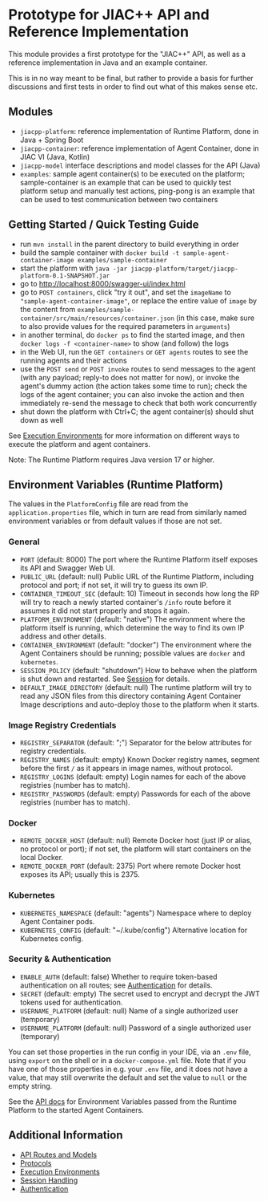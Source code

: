 # Prototype for JIAC++ API and Reference Implementation

This module provides a first prototype for the "JIAC++" API,
as well as a reference implementation in Java and an example container.

This is in no way meant to be final, but rather to provide a basis for further discussions
and first tests in order to find out what of this makes sense etc.


## Modules

* `jiacpp-platform`: reference implementation of Runtime Platform, done in Java + Spring Boot
* `jiacpp-container`: reference implementation of Agent Container, done in JIAC VI (Java, Kotlin)
* `jiacpp-model` interface descriptions and model classes for the API (Java)
* `examples`: sample agent container(s) to be executed on the platform; sample-container is an example that can be used to quickly test platform setup and manually test actions, ping-pong is an example that can be used to test communication between two containers


## Getting Started / Quick Testing Guide

* run `mvn install` in the parent directory to build everything in order
* build the sample container with `docker build -t sample-agent-container-image examples/sample-container`
* start the platform with `java -jar jiacpp-platform/target/jiacpp-platform-0.1-SNAPSHOT.jar`
* go to <http://localhost:8000/swagger-ui/index.html>
* go to `POST containers`, click "try it out", and set the `imageName` to `"sample-agent-container-image"`, or replace the entire value of `image` by the content from `examples/sample-container/src/main/resources/container.json` (in this case, make sure to also provide values for the required parameters in `arguments`)
* in another terminal, do `docker ps` to find the started image, and then `docker logs -f <container-name>` to show (and follow) the logs
* in the Web UI, run the `GET containers` or `GET agents` routes to see the running agents and their actions
* use the `POST send` or `POST invoke` routes to send messages to the agent (with any payload; reply-to does not matter for now), or invoke the agent's dummy action (the action takes some time to run); check the logs of the agent container; you can also invoke the action and then immediately re-send the message to check that both work concurrently
* shut down the platform with Ctrl+C; the agent container(s) should shut down as well

See [Execution Environments](doc/environments.md) for more information on different ways to execute the platform and agent containers.

Note: The Runtime Platform requires Java version 17 or higher.


## Environment Variables (Runtime Platform)

The values in the `PlatformConfig` file are read from the `application.properties` file, which in turn are read from similarly named environment variables or from default values if those are not set.

### General
* `PORT` (default: 8000) The port where the Runtime Platform itself exposes its API and Swagger Web UI.
* `PUBLIC_URL` (default: null) Public URL of the Runtime Platform, including protocol and port; if not set, it will try to guess its own IP.
* `CONTAINER_TIMEOUT_SEC` (default: 10) Timeout in seconds how long the RP will try to reach a newly started container's `/info` route before it assumes it did not start properly and stops it again.
* `PLATFORM_ENVIRONMENT` (default: "native") The environment where the platform itself is running, which determine the way to find its own IP address and other details.
* `CONTAINER_ENVIRONMENT` (default: "docker") The environment where the Agent Containers should be running; possible values are `docker` and `kubernetes`.
* `SESSION_POLICY` (default: "shutdown") How to behave when the platform is shut down and restarted. See [Session](doc/session.md) for details.
* `DEFAULT_IMAGE_DIRECTORY` (default: null) The runtime platform will try to read any JSON files from this directory containing Agent Container Image descriptions and auto-deploy those to the platform when it starts.

### Image Registry Credentials
* `REGISTRY_SEPARATOR` (default: ";") Separator for the below attributes for registry credentials.
* `REGISTRY_NAMES` (default: empty) Known Docker registry names, segment before the first `/` as it appears in image names, without protocol.
* `REGISTRY_LOGINS` (default: empty) Login names for each of the above registries (number has to match).
* `REGISTRY_PASSWORDS` (default: empty) Passwords for each of the above registries (number has to match).

### Docker
* `REMOTE_DOCKER_HOST` (default: null) Remote Docker host (just IP or alias, no protocol or port); if not set, the platform will start containers on the local Docker.
* `REMOTE_DOCKER_PORT` (default: 2375) Port where remote Docker host exposes its API; usually this is 2375.

### Kubernetes
* `KUBERNETES_NAMESPACE` (default: "agents") Namespace where to deploy Agent Container pods.
* `KUBERNETES_CONFIG` (default: "~/.kube/config") Alternative location for Kubernetes config.

### Security & Authentication
* `ENABLE_AUTH` (default: false) Whether to require token-based authentication on all routes; see [Authentication](doc/auth.md) for details.
* `SECRET` (default: empty) The secret used to encrypt and decrypt the JWT tokens used for authentication.
* `USERNAME_PLATFORM` (default: null) Name of a single authorized user (temporary)
* `USERNAME_PLATFORM` (default: null) Password of a single authorized user (temporary)

You can set those properties in the run config in your IDE, via an `.env` file, using `export` on the shell or in a `docker-compose.yml` file. Note that if you have one of those properties in e.g. your `.env` file, and it does not have a value, that may still overwrite the default and set the value to `null` or the empty string.

See the [API docs](doc/api.md) for Environment Variables passed from the Runtime Platform to the started Agent Containers.


## Additional Information

* [API Routes and Models](doc/api.md)
* [Protocols](doc/protocols.md)
* [Execution Environments](doc/environments.md)
* [Session Handling](doc/session.md)
* [Authentication](doc/auth.md)
